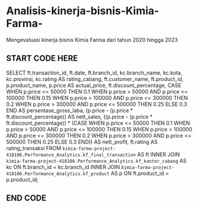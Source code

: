# Analisis-kinerja-bisnis-Kimia-Farma-
 Mengevaluasi kinerja bisnis Kimia Farma dari tahun 2020 hingga 2023
 ## START CODE HERE ##
 SELECT
  ft.transaction_id,
  ft.date,
  ft.branch_id,
  kc.branch_name,
  kc.kota,
  kc.provinsi,
  kc.rating AS rating_cabang,
  ft.customer_name,
  ft.product_id,
  p.product_name,
  p.price AS actual_price,
  ft.discount_percentage,
  CASE
    WHEN p.price <= 50000 THEN 0.1
    WHEN p.price > 50000 AND p.price <= 100000 THEN 0.15
    WHEN p.price > 100000 AND p.price <= 300000 THEN 0.2
    WHEN p.price > 300000 AND p.price <= 500000 THEN 0.25
    ELSE 0.3
  END AS persentase_gross_laba,
  (p.price - (p.price * ft.discount_percentage)) AS nett_sales,
  ((p.price - (p.price * ft.discount_percentage)) * 
    (CASE
      WHEN p.price <= 50000 THEN 0.1
      WHEN p.price > 50000 AND p.price <= 100000 THEN 0.15
      WHEN p.price > 100000 AND p.price <= 300000 THEN 0.2
      WHEN p.price > 300000 AND p.price <= 500000 THEN 0.25
      ELSE 0.3
    END)) AS nett_profit,
  ft.rating AS rating_transaksi
FROM `kimia-farma-project-418106.Performance_Analytics.kf_final_transaction` AS ft
INNER JOIN `kimia-farma-project-418106.Performance_Analytics.kf_kantor_cabang` AS kc
ON ft.branch_id = kc.branch_id
INNER JOIN `kimia-farma-project-418106.Performance_Analytics.kf_product` AS p
ON ft.product_id = p.product_id;
## END CODE ##


